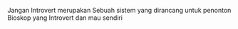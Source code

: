 Jangan Introvert merupakan Sebuah sistem yang dirancang untuk penonton Bioskop yang Introvert dan mau sendiri
